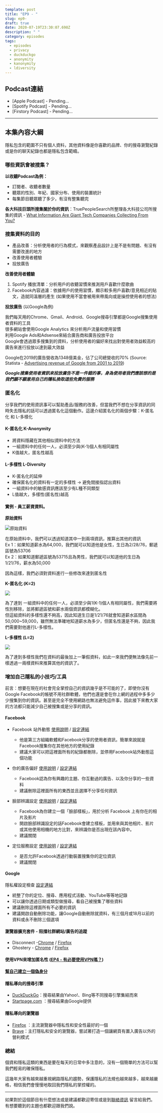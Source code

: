 ```yaml
---
template: post
title: "EP9 - "
slug: ep9-
draft: true
date: 2020-07-19T23:30:07.698Z
description: " "
category: episodes
tags:
  - episodes
  - privacy
  - duckduckgo
  - anonymity
  - kanonymity
  - ldiversity
---
```

## Podcast連結

* \[Apple Podcast] - Pending...
* \[Spotify Podcast] - Pending...
* \[Firstory Podcast] - Pending...

- - -

## 本集內容大綱

隱私包含的範圍不只有個人資料，其他資料像是你喜歡的品牌、你的搜尋瀏覽紀錄或是你的聊天紀錄也都是隱私包含範疇。

### 哪些資訊會被搜集？

**以收聽Podcast為例：**

* 訂閱者、收聽者數量
* 聽眾的性別、年紀、國家分布、使用的裝置統計
* 每集節目聽眾聽了多少，有沒有整集聽完

**各大科技巨頭所搜集關於你的資訊**：TruePeopleSearch所整理各大科技公司所搜集的資訊 - [What Information Are Giant Tech Companies Collecting From You?](https://www.truepeoplesearch.com/insights/info-tech-companies-collecting-from-you)

### 搜集資料的目的

* 產品改善：分析使用者的行為模式，來觀察產品設計上是不是有問題、有沒有需要改進的地方
* 改善使用者體驗
* 投放廣告

**改善使用者體驗**

1. Spotify 播放清單：分析用戶的收聽習慣來推測用戶喜歡什麼歌曲
2. Facebook內容過濾：依據用戶的使用習慣，顯示較多用戶喜歡/意見相近的貼文，造就同溫層的產生 (如果使用不當會被用來帶風向或是操控使用者的想法)

**投放廣告** (以Google為例)

我們每天用的Chrome、Gmail、Android、Google搜尋引擎都是Google搜集使用者資料的工具\
很多網站會使用Google Analytics 來分析用戶流量和使用習慣\
利用Google Ads和Adsense來結合廣告商和廣告投放平台\
Google會透過眾多搜集到的資料，分析使用者的偏好來找出對使用者效益較高的廣告來進行投放以達到最大效益

Google在2019的廣告營收為1348億美金，佔了公司總營收的70% (Source: Statista - [Advertising revenue of Google from 2001 to 2019](https://www.statista.com/statistics/266249/advertising-revenue-of-google/))

***Google搜集使用者資訊來投放廣告不是一件錯的事，身為使用者我們應該想的是我們願不願意用自己的隱私換取這些免費的服務***

### 匿名化

分享我們的使用資訊事可以幫助產品/服務的改善，但當我們不想在分享資訊的同時失去隱私的話可以透過匿名化這個動作。這邊介紹匿名化的兩個步驟：K-匿名化 和 L-多樣化

#### K-匿名化 K-Anonymity

* 將資料隱藏在其他相似資料中的方法
* 一組資料中的任何一人，必須至少與(K-1)個人有相同屬性
* K值越大，匿名性越高

#### L-多樣性 L-Diversity

* K-匿名化的延伸
* 確保匿名化的資料有一定的多樣性 → 避免間接指認出資料
* 一組資料中的敏感資訊應該至少有L種不同類型
* L值越大，多樣性(匿名性)越高

#### 實例 - 員工薪資資料。

**原始資料**

![](/media/anonymity_origin.jpg "原始資料")

在原始資料中，我們可以透過知道其中一到兩項資訊，推算出其他的資訊\
Ex 1：如果知道薪水為64,000，我們就可以知道他是女性，生日為2/28/76，郵遞區號為53706\
Ex 2：如果知道郵遞區號為53715且為男性，我們就可以知道他的生日為1/21/76，薪水為50,000

因為這樣，我們必須對資料進行一些修改來達到匿名性

**K-匿名化 (K=2)**

![](/media/anonymity_k.jpg)

為了達到 一組資料中的任何一人，必須至少與1(K-1)個人有相同屬性，我們需要將性別移除，並將郵遞區號和薪水兩個資訊都模糊化。\
但這組資料的多樣性還不夠高，因此知道生日是1/21/76就會知道薪水區間為50,000~59,000，雖然無法準確地知道薪水為多少，但匿名性還是不夠，因此我們需要對他進行L-多樣性。

**L-多樣性 (L=2)**

![](/media/anonymity_l.jpg)

為了達到多樣性我們在資料的最後加上一筆假資料，如此一來我們便無法像先前一樣透過一兩樣資料來推算其他的資訊了。

### 增加自己隱私的小技巧/工具

前言：想要在現在的社會完全掌控自己的資訊幾乎是不可能的了，即使你沒有Google Facebook的帳號不用社群軟體，他們也還是會在你上網的過程中多多少少搜集到你的資訊。甚至是完全不使用網路也無法避免這件事，因此接下來教大家的方法都只能減少自己被搜集或是分享的資訊。

#### Facebook

* Facebook 站外動態 [使用說明](https://www.facebook.com/help/2207256696182627) / [設定連結](https://www.facebook.com/off_facebook_activity/)

  * 他是第三方組織軟體和Facebook分享的使用者資訊，簡單來說就是Facebook搜集你在其他地方的使用紀錄
  * 建議大家可以把這裡面所有的紀錄都刪除，並停用Facebook站外動態這個功能
* 你的廣告偏好 [使用說明](https://www.facebook.com/help/247395082112892) / [設定連結](https://www.facebook.com/ds/preferences/)

  * Facebook認為你有興趣的主題、你互動過的廣告、以及你分享的一些資料
  * 建議刪除這裡面所有的東西並且選擇不分享任何資訊
* 臉部辨識設定 [使用說明](https://www.facebook.com/help/122175507864081) / [設定連結](https://www.facebook.com/settings?tab=facerec)

  * Facebook為你建立一個「臉部樣板」，用於分析 Facebook 上有你在的相片及影片
  * 開啟臉部辨識設定的話Facebook會建立樣板，並用來與其他相片、影片或其他使用相機的地方比對，來辨識你是否出現在該內容中。
  * 建議關閉
* 定位服務設定 [使用說明](https://www.facebook.com/location_history/info/) / [設定連結](https://www.facebook.com/settings?tab=location)

  * 是否允許Facebook透過行動裝置搜集你的定位資訊
  * 建議關閉

#### Google

隱私權設定檢查 [設定連結](https://myaccount.google.com/privacycheckup?hl=zh_TW)

* 統整了你的定位、搜尋、應用程式活動、YouTube等等地記錄
* 可以讓你透過日期或類型做搜尋，看自己被搜集了哪些資料
* 建議刪除這裡面所有不必要的資訊
* 建議開啟自動刪除功能，讓Google自動刪除就資料，有三個月或18月以前的資料或永不刪除三個選項

#### 瀏覽器擴充套件 - 阻擋社群網站/廣告的追蹤

* Disconnect -[Chrome](https://chrome.google.com/webstore/detail/disconnect/jeoacafpbcihiomhlakheieifhpjdfeo?hl=zh-tw) / [Firefox](https://addons.mozilla.org/zh-TW/firefox/addon/disconnect/)
* Ghostery - [Chrome](https://chrome.google.com/webstore/detail/ghostery-%E2%80%93-privacy-ad-blo/mlomiejdfkolichcflejclcbmpeaniij?hl=zh-tw) / [Firefox](https://addons.mozilla.org/zh-TW/firefox/addon/ghostery/)

#### 使用VPN來增加匿名性 ([EP4 - 有必要使用VPN嗎？](/posts/ep4-do-we-need-vpn))

#### [幫自己建立一個偽身分](/posts/ep8-is-PII-really-that-important#保護自己的個資)

#### 隱私導向的搜尋引擎

* [DuckDuckGo](https://duckduckgo.com/)：搜尋結果由Yahoo!、Bing等不同搜尋引擎集結而來
* [Startpage.com](https://startpage.com/) ：搜尋結果由Google提供

#### 隱私導向的瀏覽器

* [Firefox](https://www.mozilla.org/zh-TW/firefox/) ：主流瀏覽器中隱私性和安全性最好的一個
* [Brave](https://brave.com/)：主打隱私和安全的瀏覽器，嘗試著打造一個讓網頁有置入廣告以外的營利模式

### 總結

個資和隱私這類的東西是要在每天的日常中多注意的，沒有一個簡單的方法可以幫我們輕易的確保隱私。

這幾年大家有越來越重視網路隱私的趨勢，保護隱私的法規也越來越多，越來越嚴格，相信我們會慢慢地取回我們隱私的掌控權的。

- - -

如果對於這個節目有什麼想法或是建議都歡迎寄信或是到[聯絡資訊](/pages/contacts) 留言給我們。 有想要聽到的主題也都歡迎跟我們說。